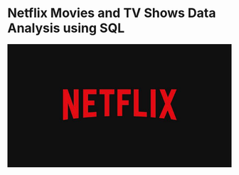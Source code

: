 # Netflix Movies and TV Shows Data Analysis using SQL

![Netflix Logo](https://github.com/vanshikagupta211/netflix_sql_project/blob/main/netflix_image.jpg)
